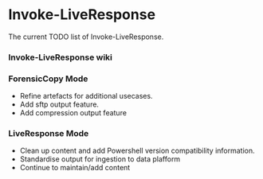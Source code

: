 # Invoke-LiveResponse
The current TODO list of Invoke-LiveResponse.

### Invoke-LiveResponse wiki

### ForensicCopy Mode
* Refine artefacts for additional usecases.
* Add sftp output feature.
* Add compression output feature

### LiveResponse Mode
* Clean up content and add Powershell version compatibility information.
* Standardise output for ingestion to data plafform
* Continue to maintain/add content
